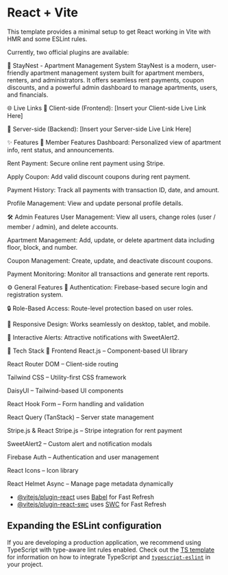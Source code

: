 # React + Vite

This template provides a minimal setup to get React working in Vite with HMR and some ESLint rules.

Currently, two official plugins are available:


🏢 StayNest - Apartment Management System
StayNest is a modern, user-friendly apartment management system built for apartment members, renters, and administrators. It offers seamless rent payments, coupon discounts, and a powerful admin dashboard to manage apartments, users, and financials.

🌐 Live Links
🔗 Client-side (Frontend): [Insert your Client-side Live Link Here]

🔗 Server-side (Backend): [Insert your Server-side Live Link Here]

✨ Features
👤 Member Features
Dashboard: Personalized view of apartment info, rent status, and announcements.

Rent Payment: Secure online rent payment using Stripe.

Apply Coupon: Add valid discount coupons during rent payment.

Payment History: Track all payments with transaction ID, date, and amount.

Profile Management: View and update personal profile details.

🛠️ Admin Features
User Management: View all users, change roles (user / member / admin), and delete accounts.

Apartment Management: Add, update, or delete apartment data including floor, block, and number.

Coupon Management: Create, update, and deactivate discount coupons.

Payment Monitoring: Monitor all transactions and generate rent reports.

⚙️ General Features
🔐 Authentication: Firebase-based secure login and registration system.

🔒 Role-Based Access: Route-level protection based on user roles.

📱 Responsive Design: Works seamlessly on desktop, tablet, and mobile.

💬 Interactive Alerts: Attractive notifications with SweetAlert2.

🧱 Tech Stack
🔹 Frontend
React.js – Component-based UI library

React Router DOM – Client-side routing

Tailwind CSS – Utility-first CSS framework

DaisyUI – Tailwind-based UI components

React Hook Form – Form handling and validation

React Query (TanStack) – Server state management

Stripe.js & React Stripe.js – Stripe integration for rent payment

SweetAlert2 – Custom alert and notification modals

Firebase Auth – Authentication and user management

React Icons – Icon library

React Helmet Async – Manage page metadata dynamically

- [@vitejs/plugin-react](https://github.com/vitejs/vite-plugin-react/blob/main/packages/plugin-react) uses [Babel](https://babeljs.io/) for Fast Refresh
- [@vitejs/plugin-react-swc](https://github.com/vitejs/vite-plugin-react/blob/main/packages/plugin-react-swc) uses [SWC](https://swc.rs/) for Fast Refresh

## Expanding the ESLint configuration

If you are developing a production application, we recommend using TypeScript with type-aware lint rules enabled. Check out the [TS template](https://github.com/vitejs/vite/tree/main/packages/create-vite/template-react-ts) for information on how to integrate TypeScript and [`typescript-eslint`](https://typescript-eslint.io) in your project.
